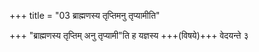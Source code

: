 +++
title = "03 ब्राह्मणस्य तृप्तिमनु तृप्यामीति"

+++
"ब्राह्मणस्य तृप्तिम् अनु तृप्यामी"ति ह यज्ञस्य +++(विषये)+++ वेदयन्ते ३